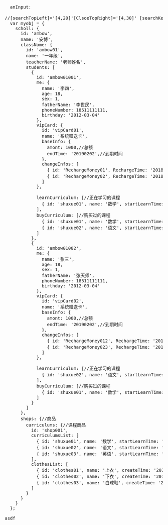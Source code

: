   <pre>
  anInput:
     <app-an-input 
      [searchTopLeft]='[4,20]'
      [ClsoeTopRight]='[4,30]'
      [searchKey]="'默认'"
      [anInutStyle]="{'border':'1px solid blue'}"
      (outer)='getUserInfo()'
       ></app-an-input>
//[searchTopLeft]='[4,20]'[ClsoeTopRight]='[4,30]' [searchKey]="'默认' "[anInutStyle]="{'border':'1px solid blue'}" 可以不写
  var myobj = {
    scholl: {
      id: 'ambow',
      name: '安博',
      className: {
        id: 'ambow01',
        name: '一年级',
        teacherName: '老师姓名',
        students: [
          {
            id: 'ambow01001',
            me: {
              name: '李四',
              age: 18,
              sex: 1,
              fatherName: '李世民',
              phoneNumber: 18511111111,
              birthday: '2012-03-04'
            },
            vipCard: {
              id: 'vipCard01',
              name: '系统赠送卡',
              baseInfo: {
                amont: 1000,//总额
                endTime: '20190202',//到期时间              
              },
              changeInfos: [
                { id: 'RechargeMoney01', RechargeTime: '20180202', money: 50, remark: '第一次充值' },
                { id: 'RechargeMoney02', RechargeTime: '20180203', money: 60, remark: '第二次充值' },
              ]
            },

            learnCurriculum: [//正在学习的课程
              { id: 'shuxue01', name: '数学', startLearnTime: '20180203', endLearnTime: '20180203', buyTime: '20180101', priceOne: 10, hours: 45, section: 20 }
            ],
            buyCurriculum: [//购买过的课程
              { id: 'shuxue01', name: '数学', startLearnTime: '20180203', endLearnTime: '20180203', buyTime: '20180101', priceOne: 10, hours: 45, section: 20 },
              { id: 'shuxue02', name: '语文', startLearnTime: '20180203', endLearnTime: '20180203', buyTime: '20180101', priceOne: 40, hours: 45, section: 30 }
            ]
          },
          {
            id: 'ambow01002',
            me: {
              name: '张三',
              age: 18,
              sex: 1,
              fatherName: '张天师',
              phoneNumber: 18511111111,
              birthday: '2012-03-04'
            },
            vipCard: {
              id: 'vipCard02',
              name: '系统赠送卡',
              baseInfo: {
                amont: 1000,//总额
                endTime: '20190202',//到期时间              
              },
              changeInfos: [
                { id: 'RechargeMoney012', RechargeTime: '20180202', money: 50, remark: '第一次充值' },
                { id: 'RechargeMoney023', RechargeTime: '20180203', money: 60, remark: '第二次充值' },
              ]
            },

            learnCurriculum: [//正在学习的课程
              { id: 'shuxue02', name: '语文', startLearnTime: '20180203', endLearnTime: '20180203', buyTime: '20180101', priceOne: 40, hours: 45, section: 30 }
            ],
            buyCurriculum: [//购买过的课程
              { id: 'shuxue01', name: '数学', startLearnTime: '20180203', endLearnTime: '20180203', buyTime: '20180101', priceOne: 10, hours: 45, section: 20 }
            ]
          }
        ]
      },
      shops: {//商品
        curriculums: {//课程商品
          id: 'shop001',
          curriculumsList: [
            { id: 'shuxue01', name: '数学', startLearnTime: '20180203', endLearnTime: '20180203', buyTime: '20180101', priceOne: 10, hours: 45, section: 20 },
            { id: 'shuxue02', name: '语文', startLearnTime: '20180203', endLearnTime: '20180203', buyTime: '20180101', priceOne: 40, hours: 45, section: 30 },
            { id: 'shuxue03', name: '英语', startLearnTime: '20180203', endLearnTime: '20180203', buyTime: '20180101', priceOne: 50, hours: 45, section: 15 }
          ],
          clothesList: [
            { id: 'clothes01', name: '上衣', createTime: '20180203', price: 100 },
            { id: 'clothes02', name: '下衣', createTime: '20180203', price: 300 },
            { id: 'clothes03', name: '白球鞋', createTime: '20180203', price: 200 }
          ]
        }
      }
    }
  };

asdf